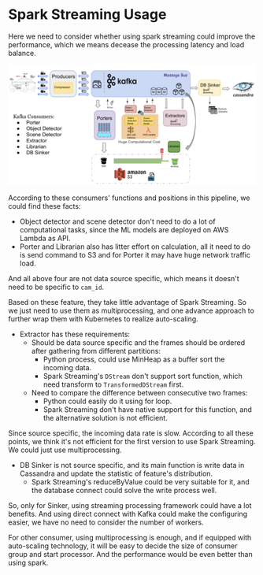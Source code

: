 # Spark Streaming Usage

Here we need to consider whether using spark streaming could improve the performance, which we means decease the processing latency and load balance.

![Consumer](../../images/challenge.png)

According to these consumers' functions and positions in this pipeline, we could find these facts:

* Object detector and scene detector don't need to do a lot of computational tasks, since the ML models are deployed on AWS Lambda as API.
* Porter and Librarian also has litter effort on calculation, all it need to do is send command to S3 and for Porter it may have huge network traffic load.


And all above four are not data source specific, which means it doesn't need to be specific to `cam_id`.

Based on these feature, they take little advantage of Spark Streaming. So we just need to use them as multiprocessing, and one advance approach to further wrap them with Kubernetes to realize auto-scaling.

* Extractor has these requirements:
  * Should be data source specific and the frames should be ordered after gathering from different partitions:
    * Python process, could use MinHeap as a buffer sort the incoming data.
    * Spark Streaming's `DStream` don't support sort function, which need transform to `TransformedDStream` first.
  * Need to compare the difference between consecutive two frames:
    * Python could easily do it using for loop.
    * Spark Streaming don't have native support for this function, and the alternative solution is not efficient.

Since source specific, the incoming data rate is slow. According to all these points, we think it's not efficient for the first version to use Spark Streaming. We could just use multiprocessing.

* DB Sinker is not source specific, and its main function is write data in Cassandra and update the statistic of feature's distribution.
  * Spark Streaming's reduceByValue could be very suitable for it, and the database connect could solve the write process well.

So, only for Sinker, using streaming processing framework could have a lot benefits. And using direct connect with Kafka could make the configuring easier, we have no need to consider the number of workers.

For other consumer, using multiprocessing is enough, and if equipped with auto-scaling technology, it will be easy to decide the size of consumer group and start processor. And the performance would be even better than using spark.
